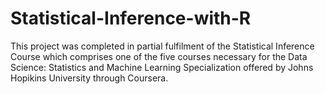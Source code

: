 # Statistical-Inference-with-R
This project was completed in partial fulfilment of the Statistical Inference Course which comprises one of the five courses necessary for the Data Science: Statistics and Machine Learning Specialization offered by Johns Hopikins University through Coursera.
